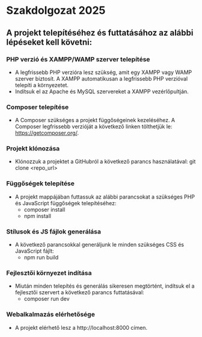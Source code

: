 # Szakdolgozat 2025

## A projekt telepítéséhez és futtatásához az alábbi lépéseket kell követni:

### PHP verzió és XAMPP/WAMP szerver telepítése
- A legfrissebb PHP verzióra lesz szükség, amit egy XAMPP vagy WAMP szerver biztosít. A XAMPP automatikusan a legfrissebb PHP verzióval telepíti a környezetet.
- Indítsuk el az Apache és MySQL szervereket a XAMPP vezérlőpultján.

### Composer telepítése
- A Composer szükséges a projekt függőségeinek kezeléséhez. A Composer legfrissebb verzióját a következő linken tölthetjük le: https://getcomposer.org/.

### Projekt klónozása
- Klónozzuk a projektet a GitHubról a következő parancs használatával: git clone <repo_url>

### Függőségek telepítése
- A projekt mappájában futtassuk az alábbi parancsokat a szükséges PHP és JavaScript függőségek telepítéséhez:
  - composer install
  - npm install

### Stílusok és JS fájlok generálása
- A következő parancsokkal generáljunk le minden szükséges CSS és JavaScript fájlt:
  - npm run build

### Fejlesztői környezet indítása
- Miután minden telepítés és generálás sikeresen megtörtént, indítsuk el a fejlesztői szervert a következő parancs futtatásával:
  - composer run dev

### Webalkalmazás elérhetősége
- A projekt elérhető lesz a http://localhost:8000 címen.
